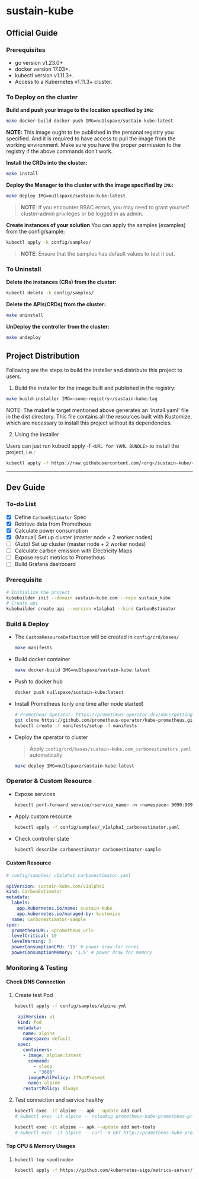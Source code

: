 # sustain-kube

## Official Guide

### Prerequisites

- go version v1.23.0+
- docker version 17.03+.
- kubectl version v1.11.3+.
- Access to a Kubernetes v1.11.3+ cluster.

### To Deploy on the cluster

**Build and push your image to the location specified by `IMG`:**

```sh
make docker-build docker-push IMG=nu1lspaxe/sustain-kube:latest
```

**NOTE:** This image ought to be published in the personal registry you specified.
And it is required to have access to pull the image from the working environment.
Make sure you have the proper permission to the registry if the above commands don’t work.

**Install the CRDs into the cluster:**

```sh
make install
```

**Deploy the Manager to the cluster with the image specified by `IMG`:**

```sh
make deploy IMG=nu1lspaxe/sustain-kube:latest
```

> **NOTE**: If you encounter RBAC errors, you may need to grant yourself cluster-admin
> privileges or be logged in as admin.

**Create instances of your solution**
You can apply the samples (examples) from the config/sample:

```sh
kubectl apply -k config/samples/
```

> **NOTE**: Ensure that the samples has default values to test it out.

### To Uninstall

**Delete the instances (CRs) from the cluster:**

```sh
kubectl delete -k config/samples/
```

**Delete the APIs(CRDs) from the cluster:**

```sh
make uninstall
```

**UnDeploy the controller from the cluster:**

```sh
make undeploy
```

## Project Distribution

Following are the steps to build the installer and distribute this project to users.

1. Build the installer for the image built and published in the registry:

```sh
make build-installer IMG=<some-registry>/sustain-kube:tag
```

NOTE: The makefile target mentioned above generates an 'install.yaml'
file in the dist directory. This file contains all the resources built
with Kustomize, which are necessary to install this project without
its dependencies.

2. Using the installer

Users can just run kubectl apply -f `<URL for YAML BUNDLE>` to install the project, i.e.:

```sh
kubectl apply -f https://raw.githubusercontent.com/<org>/sustain-kube/<tag or branch>/dist/install.yaml
```

---

## Dev Guide

### To-do List

- [X] Define `CarbonEstimator` Spec
- [X] Retrieve data from Prometheus
- [X] Calculate power consumption
- [X] (Manual) Set up cluster (master node + 2 worker nodes)
- [ ] (Auto) Set up cluster (master node + 2 worker nodes)
- [ ] Calculate carbon emission with Electricity Maps
- [ ] Expose result metrics to Prometheus
- [ ] Build Grafana dashboard

### Prerequisite

```bash
# Initialize the project
kubebuilder init --domain sustain-kube.com --repo sustain_kube
# Create api
kubebuilder create api --version v1alpha1 --kind CarbonEstimator
```

### Build & Deploy

- The `CustomResourceDefinition` will be created in `config/crd/bases/`

  ```bash
  make manifests
  ```
- Build docker container

  ```bash
  make docker-build IMG=nu1lspaxe/sustain-kube:latest 
  ```
- Push to docker hub

  ```bash
  docker push nu1lspaxe/sustain-kube:latest
  ```
- Install Prometheus (only one time after node started)

  ```bash
  # Prometheus Operator: https://prometheus-operator.dev/docs/getting-started/installation/
  git clone https://github.com/prometheus-operator/kube-prometheus.git
  kubectl create -f manifests/setup -f manifests
  ```
- Deploy the operator to cluster

  > Apply `config/crd/bases/sustain-kube.com_carbonestimators.yaml` automatically
  >

  ```bash
  make deploy IMG=nu1lspaxe/sustain-kube:latest
  ```

### Operator & Custom Resource

- Expose services
  ```bash
  kubectl port-forward service/<service_name> -n <namespace> 9090:9090 &
  ```
- Apply custom resource
  ```bash
  kubectl apply -f config/samples/_v1alpha1_carbonestimator.yaml
  ```
- Check controller state
  ```bash
  kubectl describe carbonestimator carbonestimator-sample
  ```

#### Custom Resource

```yaml
# config/samples/_v1alpha1_carbonestimator.yaml

apiVersion: sustain-kube.com/v1alpha1
kind: CarbonEstimator
metadata:
  labels:
    app.kubernetes.io/name: sustain-kube
    app.kubernetes.io/managed-by: kustomize
  name: carbonestimator-sample
spec:
  prometheusURL: <prometheus_url>
  levelCritical: 10
  levelWarning: 5
  powerConsumptionCPU: '15' # power draw for cores
  powerConsumptionMemory: '1.5' # power draw for memory
```

### Monitoring & Testing

#### Check DNS Connection

1. Create test Pod

   ```bash
   kubectl apply -f config/samples/alpine.yml
   ```

   ```yaml
    apiVersion: v1
    kind: Pod
    metadata:
      name: alpine
      namespace: default
    spec:
      containers:
      - image: alpine:latest
        command:
          - sleep
          - "3600"
        imagePullPolicy: IfNotPresent
        name: alpine
      restartPolicy: Always
   ```
2. Test connection and service healthy

   ```bash
   kubectl exec -it alpine -- apk --update add curl
   # kubectl exec -it alpine -- nslookup prometheus-kube-prometheus-prometheus.default.svc.cluster.local

   kubectl exec -it alpine -- apk --update add net-tools
   # kubectl exec -it alpine -- curl -X GET http://prometheus-kube-prometheus-prometheus.default.svc.cluster.local:9090/-/healthy
   ```

#### Top CPU & Memory Usages

1. `kubectl top <pod|node>`
   ```bash
   kubectl apply -f https://github.com/kubernetes-sigs/metrics-server/releases/latest/download/components.yaml
   ```
